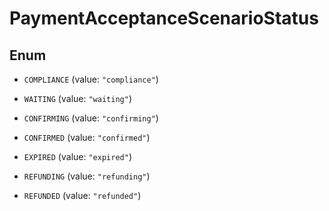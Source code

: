 

# PaymentAcceptanceScenarioStatus

## Enum


* `COMPLIANCE` (value: `"compliance"`)

* `WAITING` (value: `"waiting"`)

* `CONFIRMING` (value: `"confirming"`)

* `CONFIRMED` (value: `"confirmed"`)

* `EXPIRED` (value: `"expired"`)

* `REFUNDING` (value: `"refunding"`)

* `REFUNDED` (value: `"refunded"`)



